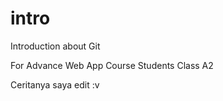 intro
=====

Introduction about Git

For Advance Web App Course Students Class A2


Ceritanya saya edit :v
